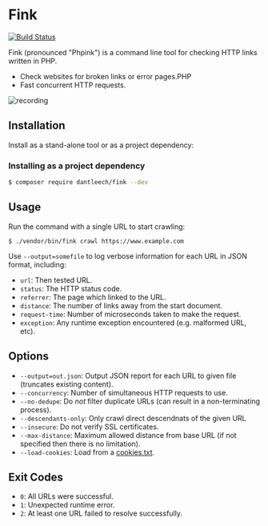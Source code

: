 Fink
====

[![Build Status](https://travis-ci.org/dantleech/fink.svg?branch=master)](https://travis-ci.org/dantleech/fink)

Fink (pronounced "Phpink") is a command line tool for checking HTTP links written in PHP.

- Check websites for broken links or error pages.PHP
- Fast concurrent HTTP requests.

![recording](https://user-images.githubusercontent.com/530801/51439839-c28b1b00-1cb7-11e9-9538-cf7c7b8215b4.gif)

Installation
------------

Install as a stand-alone tool or as a project dependency:

### Installing as a project dependency

```bash
$ composer require dantleech/fink --dev
```

Usage
-----

Run the command with a single URL to start crawling:

```
$ ./vendor/bin/fink crawl https://www.example.com
```

Use `--output=somefile` to log verbose information for each URL in JSON format, including:

- `url`: Then tested URL.
- `status`: The HTTP status code.
- `referrer`: The page which linked to the URL.
- `distance`: The number of links away from the start document.
- `request-time`: Number of microseconds taken to make the request.
- `exception`: Any runtime exception encountered (e.g. malformed URL, etc).

Options
-------

- `--output=out.json`: Output JSON report for each URL to given file
  (truncates existing content).
- `--concurrency`: Number of simultaneous HTTP requests to use.
- `--no-dedupe`: Do _not_ filter duplicate URLs (can result in a
  non-terminating process).
- `--descendants-only`: Only crawl direct descendnats of the given URL
- `--insecure`: Do not verify SSL certificates.
- `--max-distance`: Maximum allowed distance from base URL (if not specified
  then there is no limitation).
- `--load-cookies`: Load from a [cookies.txt](http://www.cookiecentral.com/faq/#3.5).

Exit Codes
----------

- `0`: All URLs were successful.
- `1`: Unexpected runtime error.
- `2`: At least one URL failed to resolve successfully.
